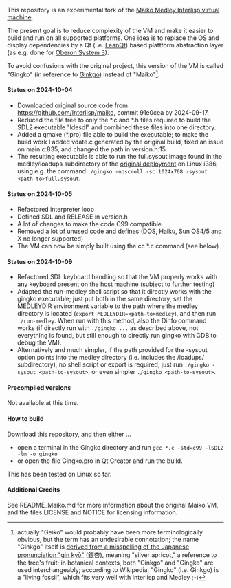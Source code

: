 This repository is an experimental fork of the [Maiko Medley Interlisp virtual machine](https://github.com/Interlisp/maiko).

The present goal is to reduce complexity of the VM and make it easier to build and run on all supported platforms. 
One idea is to replace the OS and display dependencies by a Qt (i.e. [LeanQt](https://github.com/rochus-keller/LeanQt/)) 
based plattform abstraction layer (as e.g. done for [Oberon System 3](https://github.com/rochus-keller/OberonSystem3)).

To avoid confusions with the original project, this version of the VM is called "Gingko" (in reference to [Ginkgo](https://en.wikipedia.org/wiki/Ginkgo)) instead of "Maiko"[^1].

#### Status on 2024-10-04

- Downloaded original source code from https://github.com/Interlisp/maiko, commit 91e0cea by 2024-09-17.
- Reduced the file tree to only the *.c and *.h files required to build the SDL2 executable "ldesdl" and combined these files into one directory.
- Added a qmake (*.pro) file able to build the executable; to make the build work I added vdate.c generated by the original build, fixed an issue on main.c:835, and changed the path in version.h:15.
- The resulting executable is able to run the full.sysout image found in the medley/loadups subdirectory of the [original deployment](github.com/.../medley-full-linux-x86_64-240926-e1989850_240513-4becc6ad.tgz) on Linux i386, using e.g. the command `./gingko -noscroll -sc 1024x768 -sysout <path-to>full.sysout`.

#### Status on 2024-10-05

- Refactored interpreter loop
- Defined SDL and RELEASE in version.h
- A lot of changes to make the code C99 compatible
- Removed a lot of unused code and defines (DOS, Haiku, Sun OS4/5 and X no longer supported)
- The VM can now be simply built using the cc *.c command (see below)

#### Status on 2024-10-09

- Refactored SDL keyboard handling so that the VM properly works with any keyboard present on the host machine (subject to further testing)
- Adapted the run-medley shell script so that it directly works with the gingko executable; just put both in the same directory, set the MEDLEYDIR environment variable to the path where the medley directory is located (`export MEDLEYDIR=<path-to>medley`), and then run `./run-medley`. When run with this method, also the Dinfo command works (if directly run with `./gingko ...` as described above, not everything is found, but still enough to directly run gingko with GDB to debug the VM).
- Alternatively and much simpler, if the path provided for the -sysout option points into the medley directory (i.e. includes the /loadups/ subdirectory), no shell script or export is required; just run `./gingko -sysout <path-to-sysout>`, or even simpler `./gingko <path-to-sysout>`.

#### Precompiled versions

Not available at this time.

#### How to build

Download this repository, and then either ...

- open a terminal in the Gingko directory and run `gcc *.c -std=c99 -lSDL2 -lm -o gingko`
- or open the file Gingko.pro in Qt Creator and run the build. 

This has been tested on Linux so far.

#### Additional Credits

See README_Maiko.md for more information about the original Maiko VM, and the files LICENSE and NOTICE for 
licensing information.


[^1]: actually "Geiko" would probably have been more terminologically obvious, but the term has an undesirable connotation; the name "Ginkgo" itself is [derived from a misspelling of the Japanese pronunciation "gin kyō"](https://en.wikipedia.org/wiki/Ginkgo_biloba#Etymology) (銀杏), meaning "silver apricot," a reference to the tree's fruit; in botanical contexts, both "Ginkgo" and "Gingko" are used interchangeably; according to Wikipedia, "Gingko" (i.e. Ginkgo) is a "living fossil", which fits very well with Interlisp and Medley ;-)


